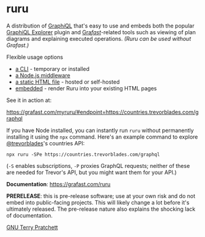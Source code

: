 # ruru

A distribution of [Graph*i*QL][graphiql] that's easy to use and embeds both the
popular [GraphiQL Explorer](https://github.com/onegraph/graphiql-explorer)
plugin and [Gra*fast*][grafast]-related tools such as viewing of plan diagrams
and explaining executed operations. _(Ruru can be used without Gra*fast*.)_

Flexible usage options

- [a CLI](https://grafast.com/ruru/cli) - temporary or installed
- [a Node.js middleware](https://grafast.com/ruru/server)
- [a static HTML file](https://grafast.com/ruru/html) - hosted or self-hosted
- [embedded](https://grafast.com/ruru/html#embedded) - render Ruru into your
  existing HTML pages

See it in action at:

https://grafast.com/myruru/#endpoint=https://countries.trevorblades.com/graphql

If you have Node installed, you can instantly run `ruru` without permanently
installing it using the `npx` command. Here's an example command to explore
[@trevorblades](https://twitter.com/trevorblades)'s countries API:

```
npx ruru -SPe https://countries.trevorblades.com/graphql
```

(`-S` enables subscriptions, `-P` proxies GraphQL requests; neither of these are
needed for Trevor's API, but you might want them for your API.)

**Documentation**: https://grafast.com/ruru

**PRERELEASE**: this is pre-release software; use at your own risk and do not
embed into public-facing projects. This will likely change a lot before it's
ultimately released. The pre-release nature also explains the shocking lack of
documentation.

[GNU Terry Pratchett](http://www.gnuterrypratchett.com/)

[graphiql]: https://github.com/graphql/graphiql
[grafast]: https://grafast.org
